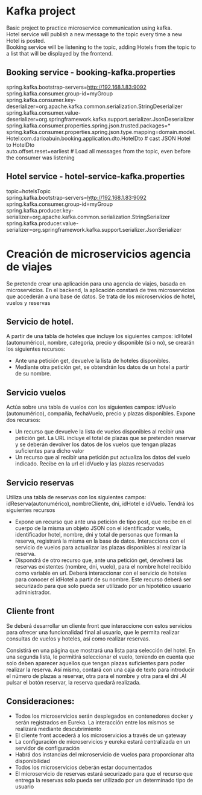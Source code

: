 # Kafka project
Basic project to practice microservice communication using kafka. <br> 
Hotel service will publish a new message to the topic every time a new Hotel is posted. <br> 
Booking service will be listening to the topic, adding Hotels from the topic to a list that will be displayed by the frontend. <br> 

## Booking service - booking-kafka.properties
spring.kafka.bootstrap-servers=http://192.168.1.83:9092 <br>
spring.kafka.consumer.group-id=myGroup <br>
spring.kafka.consumer.key-deserializer=org.apache.kafka.common.serialization.StringDeserializer <br>
spring.kafka.consumer.value-deserializer=org.springframework.kafka.support.serializer.JsonDeserializer <br>
spring.kafka.consumer.properties.spring.json.trusted.packages=* <br>
spring.kafka.consumer.properties.spring.json.type.mapping=domain.model.Hotel:com.darioabuin.booking.application.dto.HotelDto # cast JSON Hotel to HotelDto <br>
auto.offset.reset=earliest # Load all messages from the topic, even before the consumer was listening <br>

## Hotel service - hotel-service-kafka.properties
topic=hotelsTopic <br>
spring.kafka.bootstrap-servers=http://192.168.1.83:9092 <br>
spring.kafka.consumer.group-id=myGroup <br>
spring.kafka.producer.key-serializer=org.apache.kafka.common.serialization.StringSerializer <br>
spring.kafka.producer.value-serializer=org.springframework.kafka.support.serializer.JsonSerializer <br>

# Creación de microservicios agencia de viajes

Se pretende crear una aplicación para una agencia de viajes, basada en microservicios. En el
backend, la aplicación constará de tres microservicios que accederán a una base de datos. Se
trata de los microservicios de hotel, vuelos y reservas

## Servicio de hotel.

A partir de una tabla de hoteles que incluye los siguientes campos: idHotel (autonumérico),
nombre, categoria, precio y disponible (si o no), se crearán los siguientes recursos:
- Ante una petición get, devuelve la lista de hoteles disponibles.
- Mediante otra petición get, se obtendrán los datos de un hotel a partir de su nombre.

## Servicio vuelos

Actúa sobre una tabla de vuelos con los siguientes campos: idVuelo (autonumérico), compañia,
fechaVuelo, precio y plazas disponibles.
Expone dos recursos:
- Un recurso que devuelve la lista de vuelos disponibles al recibir una petición get. La
URL incluye el total de plazas que se pretenden reservar y se deberán devolver los
datos de los vuelos que tengan plazas suficientes para dicho valor
- Un recurso que al recibir una petición put actualiza los datos del vuelo indicado. Recibe
en la url el idVuelo y las plazas reservadas

## Servicio reservas

Utiliza una tabla de reservas con los siguientes campos: idReserva(autonumérico),
nombreCliente, dni, idHotel e idVuelo. Tendrá los siguientes recursos
- Expone un recurso que ante una petición de tipo post, que recibe en el cuerpo de la
misma un objeto JSON con el identificador vuelo, identificador hotel, nombre, dni y
total de personas que forman la reserva, registrará la misma en la base de datos.
Interacciona con el servicio de vuelos para actualizar las plazas disponibles al realizar la
reserva.
- Dispondrá de otro recurso que, ante una petición get, devolverá las reservas existentes
(nombre, dni, vuelo), para el nombre hotel recibido como variable en url. Deberá
interaccionar con el servicio de hoteles para conocer el idHotel a partir de su nombre.
Este recurso deberá ser securizado para que solo pueda ser utilizado por un hipotético
usuario administrador.

## Cliente front

Se deberá desarrollar un cliente front que interaccione con estos servicios para ofrecer una
funcionalidad final al usuario, que le permita realizar consultas de vuelos y hoteles, así como
realizar reservas.

Consistirá en una página que mostrará una lista para selección del hotel. En una segunda lista,
le permitirá seleccionar el vuelo, teniendo en cuenta que solo deben aparecer aquellos que
tengan plazas suficientes para poder realizar la reserva. Así mismo, contará con una caja de
texto para introducir el número de plazas a reservar, otra para el nombre y otra para el dni .Al
pulsar el botón reservar, la reserva quedará realizada.

## Consideraciones:

- Todos los microservicios serán desplegados en contenedores docker y serán
registrados en Eureka. La interacción entre los mismos se realizará mediante
descubrimiento
- El cliente front accederá a los microservicios a través de un gateway
- La configuración de microservicios y eureka estará centralizada en un servidor de
configuración
- Habrá dos instancias del microservicio de vuelos para proporcionar alta disponibilidad
- Todos los microservicios deberán estar documentados
- El microservicio de reservas estará securizado para que el recurso que entrega la
reservas solo pueda ser utilizado por un determinado tipo de usuario

